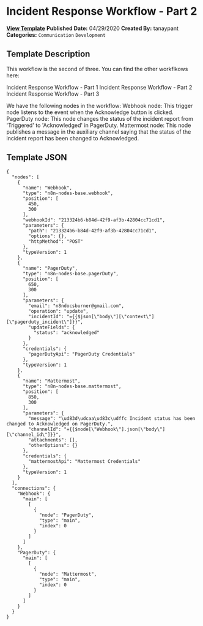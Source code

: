 # Incident Response Workflow - Part 2

**[View Template](https://n8n.io/workflows/354-/)**  **Published Date:** 04/29/2020  **Created By:** tanaypant  **Categories:** `Communication` `Development`  

## Template Description

This workflow is the second of three. You can find the other workflkows here:

Incident Response Workflow - Part 1
Incident Response Workflow - Part 2
Incident Response Workflow - Part 3


We have the following nodes in the workflow:
Webhook node: This trigger node listens to the event when the Acknowledge button is clicked.
PagerDuty node: This node changes the status of the incident report from 'Triggered' to 'Acknowledged' in PagerDuty.
Mattermost node: This node publishes a message in the auxiliary channel saying that the status of the incident report has been changed to Acknowledged.


## Template JSON

```
{
  "nodes": [
    {
      "name": "Webhook",
      "type": "n8n-nodes-base.webhook",
      "position": [
        450,
        300
      ],
      "webhookId": "213324b6-b84d-42f9-af3b-42804cc71cd1",
      "parameters": {
        "path": "213324b6-b84d-42f9-af3b-42804cc71cd1",
        "options": {},
        "httpMethod": "POST"
      },
      "typeVersion": 1
    },
    {
      "name": "PagerDuty",
      "type": "n8n-nodes-base.pagerDuty",
      "position": [
        650,
        300
      ],
      "parameters": {
        "email": "n8ndocsburner@gmail.com",
        "operation": "update",
        "incidentId": "={{$json[\"body\"][\"context\"][\"pagerduty_incident\"]}}",
        "updateFields": {
          "status": "acknowledged"
        }
      },
      "credentials": {
        "pagerDutyApi": "PagerDuty Credentials"
      },
      "typeVersion": 1
    },
    {
      "name": "Mattermost",
      "type": "n8n-nodes-base.mattermost",
      "position": [
        850,
        300
      ],
      "parameters": {
        "message": "\ud83d\udcaa\ud83c\udffc Incident status has been changed to Acknowledged on PagerDuty.",
        "channelId": "={{$node[\"Webhook\"].json[\"body\"][\"channel_id\"]}}",
        "attachments": [],
        "otherOptions": {}
      },
      "credentials": {
        "mattermostApi": "Mattermost Credentials"
      },
      "typeVersion": 1
    }
  ],
  "connections": {
    "Webhook": {
      "main": [
        [
          {
            "node": "PagerDuty",
            "type": "main",
            "index": 0
          }
        ]
      ]
    },
    "PagerDuty": {
      "main": [
        [
          {
            "node": "Mattermost",
            "type": "main",
            "index": 0
          }
        ]
      ]
    }
  }
}
```
